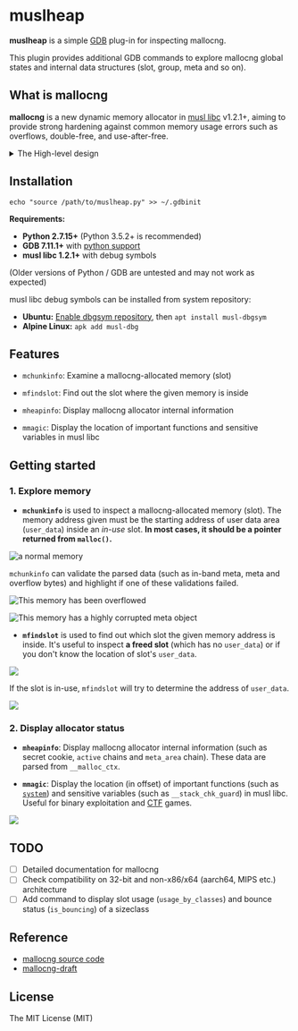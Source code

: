 # muslheap

**muslheap** is a simple [GDB](https://www.gnu.org/software/gdb/) plug-in for inspecting mallocng.

This plugin provides additional GDB commands to explore mallocng global states and internal data structures (slot, group, meta and so on).

## What is mallocng

**mallocng** is a new dynamic memory allocator in [musl libc](https://musl.libc.org/) v1.2.1+, aiming to provide strong hardening against common memory usage errors such as overflows, double-free, and use-after-free.

<details markdown="1">

<summary markdown="1">The High-level design</summary>

(from [mallocng-draft](https://github.com/richfelker/mallocng-draft#high-level-design))

1. Memory organized dynamically into small slab-style groups of up to 32 identical-size allocation units with status controlled by bitmasks.

2. Utilize a mix of in-band and out-of-band metadata to isolate sensitive state from regions easily accessible through out-of-bounds writes.

3. Smalle allocations come from groups of one of 48 size classes, while large allocations are made individually by mmap treated as special one-member groups.

4. The first 8 size classes are spaced linearly up to 128, then roughly geometrically with four steps per doubling adjusted to divide powers of two with minimal remainder (waste).

5. Base allocation granularity and alignment is 16 bytes.

</details>

## Installation

`echo "source /path/to/muslheap.py" >> ~/.gdbinit`

**Requirements:**
 - **Python 2.7.15+** (Python 3.5.2+ is recommended)
 - **GDB 7.11.1+** with [python support](https://sourceware.org/gdb/onlinedocs/gdb/Python.html)
 - **musl libc 1.2.1+** with debug symbols

(Older versions of Python / GDB are untested and may not work as expected)

musl libc debug symbols can be installed from system repository:  
  - **Ubuntu:** [Enable dbgsym repository](https://wiki.ubuntu.com/Debug%20Symbol%20Packages#Getting_-dbgsym.ddeb_packages), then `apt install musl-dbgsym`
  - **Alpine Linux:** `apk add musl-dbg`

## Features

- `mchunkinfo`: Examine a mallocng-allocated memory (slot)

- `mfindslot`: Find out the slot where the given memory is inside

- `mheapinfo`: Display mallocng allocator internal information

- `mmagic`: Display the location of important functions and sensitive variables in musl libc

## Getting started

### 1. Explore memory

* **`mchunkinfo`** is used to inspect a mallocng-allocated memory (slot). The memory address given must be the starting address of user data area (`user_data`) inside an *in-use* slot. **In most cases, it should be a pointer returned from `malloc()`.**

![a normal memory](https://user-images.githubusercontent.com/55195054/168587403-d8cfb649-048a-4d34-8df9-34bb890c3240.jpg)

`mchunkinfo` can validate the parsed data (such as in-band meta, meta and overflow bytes) and highlight if one of these validations failed.

![This memory has been overflowed](https://user-images.githubusercontent.com/55195054/168587617-2e5d0bc1-992f-4877-9951-2eed9d607a6c.png)

![This memory has a highly corrupted meta object](https://user-images.githubusercontent.com/55195054/168587712-9a7926fa-3472-4290-a71d-d4f9f9325ec2.png)

* **`mfindslot`** is used to find out which slot the given memory address is inside. It's useful to inspect **a freed slot** (which has no `user_data`) or if you don't know the location of slot's `user_data`.

![](https://user-images.githubusercontent.com/55195054/168610595-0836984a-b3e4-47fa-ac51-f44269ba5896.png)

If the slot is in-use, `mfindslot` will try to determine the address of `user_data`.

![](https://user-images.githubusercontent.com/55195054/168614585-20dd04f7-3db6-476e-9f18-20197c28437f.png)

### 2. Display allocator status

- **`mheapinfo`**: Display mallocng allocator internal information (such as secret cookie, `active` chains and `meta_area` chain). These data are parsed from `__malloc_ctx`.

- **`mmagic`**: Display the location (in offset) of important functions (such as [`system`](https://man7.org/linux/man-pages/man3/system.3.html)) and sensitive variables (such as `__stack_chk_guard`) in musl libc. Useful for binary exploitation and [CTF](https://en.wikipedia.org/wiki/Capture_the_flag_(cybersecurity)) games. 

![](https://user-images.githubusercontent.com/55195054/168616739-54489dd0-7831-46c7-a128-7476a0a7c4e4.png)

## TODO

- [ ] Detailed documentation for mallocng
- [ ] Check compatibility on 32-bit and non-x86/x64 (aarch64, MIPS etc.) architecture
- [ ] Add command to display slot usage (`usage_by_classes`) and bounce status (`is_bouncing`) of a sizeclass

## Reference

* [mallocng source code](http://git.musl-libc.org/cgit/musl/tree/src/malloc/mallocng?h=v1.2.2)
* [mallocng-draft](https://github.com/richfelker/mallocng-draft)

## License

The MIT License (MIT)

